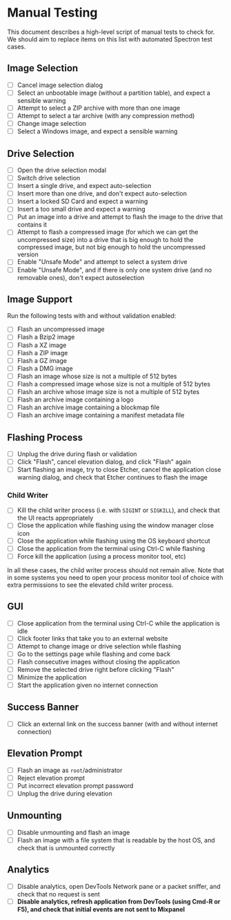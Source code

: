 Manual Testing
==============

This document describes a high-level script of manual tests to check for. We
should aim to replace items on this list with automated Spectron test cases.

Image Selection
---------------

- [ ] Cancel image selection dialog
- [ ] Select an unbootable image (without a partition table), and expect a
  sensible warning
- [ ] Attempt to select a ZIP archive with more than one image
- [ ] Attempt to select a tar archive (with any compression method)
- [ ] Change image selection
- [ ] Select a Windows image, and expect a sensible warning

Drive Selection
---------------

- [ ] Open the drive selection modal
- [ ] Switch drive selection
- [ ] Insert a single drive, and expect auto-selection
- [ ] Insert more than one drive, and don't expect auto-selection
- [ ] Insert a locked SD Card and expect a warning
- [ ] Insert a too small drive and expect a warning
- [ ] Put an image into a drive and attempt to flash the image to the drive
  that contains it
- [ ] Attempt to flash a compressed image (for which we can get the
  uncompressed size) into a drive that is big enough to hold the compressed
  image, but not big enough to hold the uncompressed version
- [ ] Enable "Unsafe Mode" and attempt to select a system drive
- [ ] Enable "Unsafe Mode", and if there is only one system drive (and no
  removable ones), don't expect autoselection

Image Support
-------------

Run the following tests with and without validation enabled:

- [ ] Flash an uncompressed image
- [ ] Flash a Bzip2 image
- [ ] Flash a XZ image
- [ ] Flash a ZIP image
- [ ] Flash a GZ image
- [ ] Flash a DMG image
- [ ] Flash an image whose size is not a multiple of 512 bytes
- [ ] Flash a compressed image whose size is not a multiple of 512 bytes
- [ ] Flash an archive whose image size is not a multiple of 512 bytes
- [ ] Flash an archive image containing a logo
- [ ] Flash an archive image containing a blockmap file
- [ ] Flash an archive image containing a manifest metadata file

Flashing Process
----------------

- [ ] Unplug the drive during flash or validation
- [ ] Click "Flash", cancel elevation dialog, and click "Flash" again
- [ ] Start flashing an image, try to close Etcher, cancel the application
  close warning dialog, and check that Etcher continues to flash the image

### Child Writer

- [ ] Kill the child writer process (i.e. with `SIGINT` or `SIGKILL`), and
  check that the UI reacts appropriately
- [ ] Close the application while flashing using the window manager close icon
- [ ] Close the application while flashing using the OS keyboard shortcut
- [ ] Close the application from the terminal using Ctrl-C while flashing
- [ ] Force kill the application (using a process monitor tool, etc)

In all these cases, the child writer process should not remain alive. Note that
in some systems you need to open your process monitor tool of choice with extra
permissions to see the elevated child writer process.

GUI
----

- [ ] Close application from the terminal using Ctrl-C while the application is
  idle
- [ ] Click footer links that take you to an external website
- [ ] Attempt to change image or drive selection while flashing
- [ ] Go to the settings page while flashing and come back
- [ ] Flash consecutive images without closing the application
- [ ] Remove the selected drive right before clicking "Flash"
- [ ] Minimize the application
- [ ] Start the application given no internet connection

Success Banner
--------------

- [ ] Click an external link on the success banner (with and without internet
  connection)

Elevation Prompt
----------------

- [ ] Flash an image as `root`/administrator
- [ ] Reject elevation prompt
- [ ] Put incorrect elevation prompt password
- [ ] Unplug the drive during elevation

Unmounting
----------

- [ ] Disable unmounting and flash an image
- [ ] Flash an image with a file system that is readable by the host OS, and
  check that is unmounted correctly

Analytics
---------

- [ ] Disable analytics, open DevTools Network pane or a packet sniffer, and
  check that no request is sent
- [ ] **Disable analytics, refresh application from DevTools (using Cmd-R or
  F5), and check that initial events are not sent to Mixpanel**
